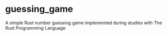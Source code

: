 # guessing_game
A simple Rust number guessing game implemented during studies with The Rust Programming Language
